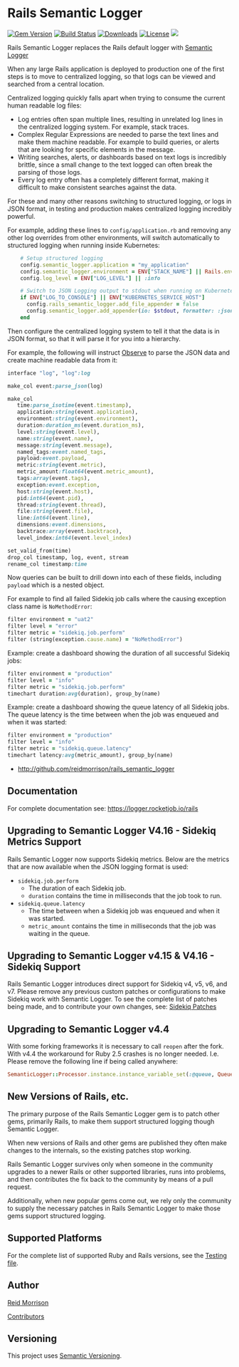 # Rails Semantic Logger
[![Gem Version](https://img.shields.io/gem/v/rails_semantic_logger.svg)](https://rubygems.org/gems/rails_semantic_logger) [![Build Status](https://github.com/reidmorrison/rails_semantic_logger/workflows/build/badge.svg)](https://github.com/reidmorrison/rails_semantic_logger/actions?query=workflow%3Abuild) [![Downloads](https://img.shields.io/gem/dt/rails_semantic_logger.svg)](https://rubygems.org/gems/rails_semantic_logger) [![License](https://img.shields.io/badge/license-Apache%202.0-brightgreen.svg)](http://opensource.org/licenses/Apache-2.0) ![](https://img.shields.io/badge/status-Production%20Ready-blue.svg)

Rails Semantic Logger replaces the Rails default logger with [Semantic Logger](https://logger.rocketjob.io/)

When any large Rails application is deployed to production one of the first steps is to move to centralized logging, so that logs can be viewed and searched from a central location.

Centralized logging quickly falls apart when trying to consume the current human readable log files:
- Log entries often span multiple lines, resulting in unrelated log lines in the centralized logging system. For example, stack traces.
- Complex Regular Expressions are needed to parse the text lines and make them machine readable. For example to build queries, or alerts that are looking for specific elements in the message.
- Writing searches, alerts, or dashboards based on text logs is incredibly brittle, since a small change to the text logged can often break the parsing of those logs.
- Every log entry often has a completely different format, making it difficult to make consistent searches against the data.

For these and many other reasons switching to structured logging, or logs in JSON format, in testing and production makes centralized logging incredibly powerful.

For example, adding these lines to `config/application.rb` and removing any other log overrides from other environments, will switch automatically to structured logging when running inside Kubernetes:
~~~ruby
    # Setup structured logging
    config.semantic_logger.application = "my_application"
    config.semantic_logger.environment = ENV["STACK_NAME"] || Rails.env
    config.log_level = ENV["LOG_LEVEL"] || :info

    # Switch to JSON Logging output to stdout when running on Kubernetes
    if ENV["LOG_TO_CONSOLE"] || ENV["KUBERNETES_SERVICE_HOST"]
      config.rails_semantic_logger.add_file_appender = false
      config.semantic_logger.add_appender(io: $stdout, formatter: :json)
    end
~~~

Then configure the centralized logging system to tell it that the data is in JSON format, so that it will parse it for you into a hierarchy.

For example, the following will instruct [Observe](https://www.observeinc.com/) to parse the JSON data and create machine readable data from it:
~~~ruby
interface "log", "log":log

make_col event:parse_json(log)

make_col
   time:parse_isotime(event.timestamp),
   application:string(event.application),
   environment:string(event.environment),
   duration:duration_ms(event.duration_ms),
   level:string(event.level),
   name:string(event.name),
   message:string(event.message),
   named_tags:event.named_tags,
   payload:event.payload,
   metric:string(event.metric),
   metric_amount:float64(event.metric_amount),
   tags:array(event.tags),
   exception:event.exception,
   host:string(event.host),
   pid:int64(event.pid),
   thread:string(event.thread),
   file:string(event.file),
   line:int64(event.line),
   dimensions:event.dimensions,
   backtrace:array(event.backtrace),
   level_index:int64(event.level_index)

set_valid_from(time)
drop_col timestamp, log, event, stream
rename_col timestamp:time
~~~

Now queries can be built to drill down into each of these fields, including `payload` which is a nested object.

For example to find all failed Sidekiq job calls where the causing exception class name is `NoMethodError`:
~~~ruby
filter environment = "uat2"
filter level = "error"
filter metric = "sidekiq.job.perform"
filter (string(exception.cause.name) = "NoMethodError")
~~~

Example: create a dashboard showing the duration of all successful Sidekiq jobs:
~~~ruby
filter environment = "production"
filter level = "info"
filter metric = "sidekiq.job.perform"
timechart duration:avg(duration), group_by(name)
~~~

Example: create a dashboard showing the queue latency of all Sidekiq jobs. 
The queue latency is the time between when the job was enqueued and when it was started:
~~~ruby
filter environment = "production"
filter level = "info"
filter metric = "sidekiq.queue.latency"
timechart latency:avg(metric_amount), group_by(name)
~~~

* http://github.com/reidmorrison/rails_semantic_logger

## Documentation

For complete documentation see: https://logger.rocketjob.io/rails

## Upgrading to Semantic Logger V4.16 - Sidekiq Metrics Support

Rails Semantic Logger now supports Sidekiq metrics. 
Below are the metrics that are now available when the JSON logging format is used:
- `sidekiq.job.perform`
  - The duration of each Sidekiq job.
  - `duration` contains the time in milliseconds that the job took to run.
- `sidekiq.queue.latency` 
  - The time between when a Sidekiq job was enqueued and when it was started.
  - `metric_amount` contains the time in milliseconds that the job was waiting in the queue.

## Upgrading to Semantic Logger v4.15 & V4.16 - Sidekiq Support

Rails Semantic Logger introduces direct support for Sidekiq v4, v5, v6, and v7. 
Please remove any previous custom patches or configurations to make Sidekiq work with Semantic Logger.
To see the complete list of patches being made, and to contribute your own changes, see: [Sidekiq Patches](https://github.com/reidmorrison/rails_semantic_logger/blob/master/lib/rails_semantic_logger/extensions/sidekiq/sidekiq.rb)

## Upgrading to Semantic Logger v4.4

With some forking frameworks it is necessary to call `reopen` after the fork. With v4.4 the
workaround for Ruby 2.5 crashes is no longer needed. 
I.e. Please remove the following line if being called anywhere:

~~~ruby
SemanticLogger::Processor.instance.instance_variable_set(:@queue, Queue.new)
~~~

## New Versions of Rails, etc.

The primary purpose of the Rails Semantic Logger gem is to patch other gems, primarily Rails, to make them support structured logging though Semantic Logger.

When new versions of Rails and other gems are published they often make changes to the internals, so the existing patches stop working.

Rails Semantic Logger survives only when someone in the community upgrades to a newer Rails or other supported libraries, runs into problems, 
and then contributes the fix back to the community by means of a pull request.

Additionally, when new popular gems come out, we rely only the community to supply the necessary patches in Rails Semantic Logger to make those gems support structured logging.

## Supported Platforms

For the complete list of supported Ruby and Rails versions, see the [Testing file](https://github.com/reidmorrison/rails_semantic_logger/blob/master/.github/workflows/ci.yml).

## Author

[Reid Morrison](https://github.com/reidmorrison)

[Contributors](https://github.com/reidmorrison/rails_semantic_logger/graphs/contributors)

## Versioning

This project uses [Semantic Versioning](http://semver.org/).
